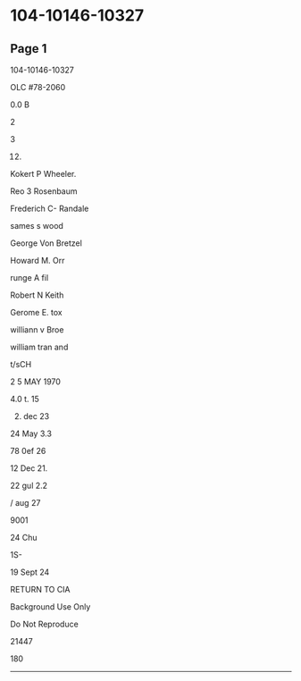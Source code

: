 # 104-10146-10327

## Page 1

104-10146-10327

OLC #78-2060

0.0 B

2

3

12.

Kokert P Wheeler.

Reo 3 Rosenbaum

Frederich C- Randale

sames s wood

George Von Bretzel

Howard M. Orr

runge A fil

Robert N Keith

Gerome E. tox

williann v Broe

william tran and

t/sCH

2 5 MAY 1970

4.0 t. 15

2. dec 23

24 May 3.3

78 0ef 26

12 Dec 21.

22 gul 2.2

/ aug 27

9001

24 Chu

1S-

19 Sept 24

RETURN TO CIA

Background Use Only

Do Not Reproduce

21447

180

---

